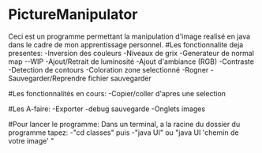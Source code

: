 # PictureManipulator
Ceci est un programme permettant la manipulation d'image realisé en java dans le cadre de mon apprentissage personnel.
#Les fonctionnalite deja presentes:
	-Inversion des couleurs
	-Niveaux de grix
	-Generateur de normal map  --WIP
	-Ajout/Retrait de luminosité
	-Ajout d'ambiance (RGB)
	-Contraste
	-Detection de contours
	-Coloration zone selectionné
	-Rogner
	-Sauvegarder/Reprendre fichier sauvegarder

#Les fonctionnalités en cours:
	-Copier/coller d'apres une selection

#Les A-faire:
	-Exporter
	-debug sauvegarde
	-Onglets images
	
#Pour lancer le programme:
Dans un terminal, a la racine du dossier du programme tapez:
	-"cd classes"
		puis
	-"java UI" ou "java UI 'chemin de votre image' "
